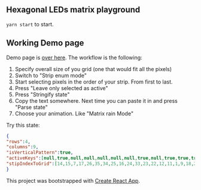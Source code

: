 ## Hexagonal LEDs matrix playground

`yarn start` to start.

## Working Demo page

Demo page is [over here](http://soswow.github.io/Various-JS-and-Python/JS/hexagonal-rgb-led-matrix-editor/build/).
The workflow is the following:
1. Specify overall size of you grid (one that would fit all the pixels)
2. Switch to "Strip enum mode"
3. Start selecting pixels in the order of your strip. From first to last.
4. Press "Leave only selected as active"
5. Press "Stringify state"
6. Copy the text somewhere. Next time you can paste it in and press "Parse state"
7. Choose your animation. Like "Matrix rain Mode"

Try this state:
```json
{
"rows":4,
"columns":9,
"isVerticalPattern":true,
"activeKeys":[null,true,null,null,null,null,null,true,null,true,true,true,true,null,true,true,true,true,true,true,true,true,true,true,true,true,true,true,true,true,null,null,null,true,true,true],
"stipIndexToGrid":[14,15,7,17,26,35,34,25,16,24,33,23,22,12,11,1,9,18,27,28,19,10,20,29,21]
}
```
  
This project was bootstrapped with [Create React App](https://github.com/facebookincubator/create-react-app).

